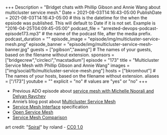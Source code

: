+++
Description = "Bridget chats with Phillip Gibson and Annie Wang about multicluster service mesh."
Date = 2021-08-03T14:16:43-05:00
PublishDate = 2021-08-03T14:16:43-05:00 # this is the datetime for the when the epsiode was published. This will default to Date if it is not set. Example is "2016-04-25T04:09:45-05:00"
podcast_file = "arrested-devops-podcast-episode173.mp3" # the name of the podcast file, after the media prefix.
podcast_duration = ""
episode_image = "episode/img/multicluster-service-mesh.png"
episode_banner = "episode/img/multicluster-service-mesh-banner.jpg"
guests = ["pgibson","awang"] # The names of your guests, based on the filename without extension.
sponsors = ["bridgecrew","circleci","macstadium"]
episode = "173"
title = "Multicluster Service Mesh with Phillip Gibson and Annie Wang"
images = ["img/social/fb/multicluster-service-mesh.png"]
hosts = ["bkromhout"] # The names of your hosts, based on the filename without extension.
aliases = ["/173"]
youtube = ""
explicit = "no" # values are "yes" or "no"
+++


- Previous ADO episode about [service mesh with Michelle Noorali and Delyan Raychev](https://www.arresteddevops.com/service-mesh/)
- Annie’s blog post about [Multicluster Service Mesh](https://openservicemesh.io/blog/multicluster-service-mesh/)
- [Service Mesh Interface](https://smi-spec.io) specification
- [Open Service Mesh](https://openservicemesh.io)
- [Service Mesh Comparison](https://servicemesh.es/)


art credit: "<a href="https://www.flickr.com/photos/35034347371@N01/39640252">Spiral</a>" by roland - [CC0 1.0](https://creativecommons.org/licenses/cc0/1.0/)

